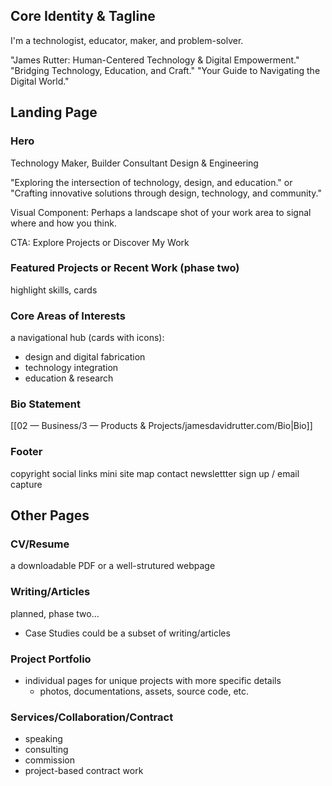 
## Core Identity & Tagline 
I'm a technologist, educator, maker, and problem-solver. 

"James Rutter: Human-Centered Technology & Digital Empowerment."
"Bridging Technology, Education, and Craft."
"Your Guide to Navigating the Digital World." 

## Landing Page 
### Hero 
Technology 
Maker, Builder 
Consultant 
Design & Engineering 

 "Exploring the intersection of technology, design, and education." or "Crafting innovative solutions through design, technology, and community."

Visual Component: Perhaps a landscape shot of your work area to signal where and how you think.

CTA: Explore Projects or Discover My Work 

### Featured Projects or Recent Work (phase two)
highlight skills, cards

### Core Areas of Interests 
a navigational hub (cards with icons): 

- design and digital fabrication 
- technology integration 
- education & research 

### Bio Statement 
[[02 — Business/3 — Products & Projects/jamesdavidrutter.com/Bio|Bio]]

### Footer
copyright 
social links 
mini site map 
contact
newslettter sign up / email capture 


## Other Pages 

### CV/Resume 
a downloadable PDF or a well-strutured webpage 

### Writing/Articles 
planned, phase two... 
- Case Studies could be a subset of writing/articles 

### Project Portfolio 
- individual pages for unique projects with more specific details 
	- photos, documentations, assets, source code, etc. 

### Services/Collaboration/Contract
- speaking 
- consulting 
- commission 
- project-based contract work 